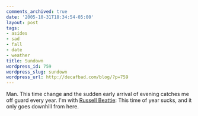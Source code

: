 ```yaml
---
comments_archived: true
date: '2005-10-31T18:34:54-05:00'
layout: post
tags:
- asides
- sad
- fall
- date
- weather
title: Sundown
wordpress_id: 759
wordpress_slug: sundown
wordpress_url: http://decafbad.com/blog/?p=759
---
```

Man.  This time change and the sudden early arrival of evening catches me off guard every year.  I'm with [Russell Beattie][rb]:  This time of year sucks, and it only goes downhill from here.

[rb]: http://www.russellbeattie.com/notebook/1008668.html

<!-- tags: weather date fall sad -->

